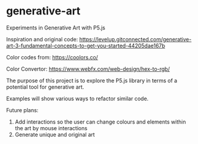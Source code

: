 # generative-art
Experiments in Generative Art with P5.js


Inspiration and original code:
https://levelup.gitconnected.com/generative-art-3-fundamental-concepts-to-get-you-started-44205dae167b

Color codes from: https://coolors.co/

Color Convertor: https://www.webfx.com/web-design/hex-to-rgb/

The purpose of this project is to explore the P5.js library in terms of a potential tool for generative art.

Examples will show various ways to refactor similar code.

Future plans:
1. Add interactions so the user can change colours and elements within the art by mouse interactions
2. Generate unique and original art
